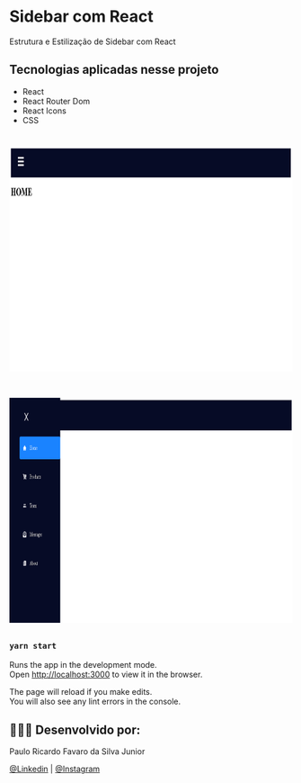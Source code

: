 # Sidebar com React
Estrutura e Estilização de Sidebar com React

## Tecnologias aplicadas nesse projeto
- React
- React Router Dom
- React Icons
- CSS

<h1 align="center">
    <img alt="home" src="./src/assets/home.png" width="600px" height="400px" />
</h1>
<h1 align="center">
    <img alt="sidebar-ativa" src="./src/assets/sidebarAtiva.png" width="600px" height="400px" />
</h1>


### `yarn start`

Runs the app in the development mode.\
Open [http://localhost:3000](http://localhost:3000) to view it in the browser.

The page will reload if you make edits.\
You will also see any lint errors in the console.



## 👨🏼‍🚀 Desenvolvido por:

Paulo Ricardo Favaro da Silva Junior

 [@Linkedin](https://www.linkedin.com/in/paulo-ricardo-favaro-da-silva-junior-79092ab8/) | [@Instagram](https://www.instagram.com/prjr_dexter/)